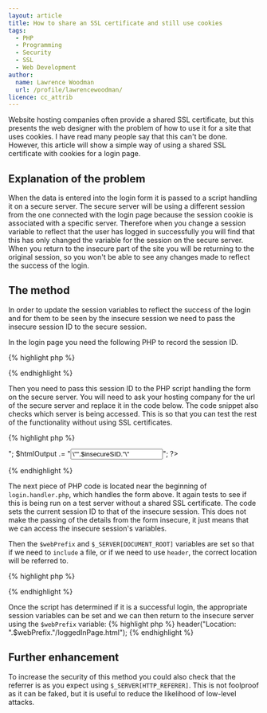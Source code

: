 ```yaml
---
layout: article
title: How to share an SSL certificate and still use cookies
tags:
  - PHP
  - Programming
  - Security
  - SSL
  - Web Development
author:
  name: Lawrence Woodman
  url: /profile/lawrencewoodman/
licence: cc_attrib
---
```

Website hosting companies often provide a shared SSL certificate, but this presents the web designer with the problem of how to use it for a site that uses cookies.  I have read many people say that this can't be done.  However, this article will show a simple way of using a shared SSL certificate with cookies for a login page.


## Explanation of the problem
When the data is entered into the login form it is passed to a script handling it on a secure server.  The secure server will be using a different session from the one connected with the login page because the session cookie is associated with a specific server.  Therefore when you change a session variable to reflect that the user has logged in successfully you will find that this has only changed the variable for the session on the secure server.  When you return to the insecure part of the site you will be returning to the original session, so you won't be able to see any changes made to reflect the success of the login.

## The method
In order to update the session variables to reflect the success of the login and for them to be seen by the insecure session we need to pass the insecure session ID to the secure session.  

In the login page you need the following PHP to record the session ID.

{% highlight php %}
<?php
session_start();

//------------------------------------------------
// Record the session id so that it can be passed
// and used in the secure session
//------------------------------------------------
if( SID == "" )
  $insecureSID = $_REQUEST[PHPSESSID];
else
  $insecureSID = session_id();
?>
{% endhighlight %}

Then you need to pass this session ID to the PHP script handling the form on the secure server.  You will need to ask your hosting company for the url of the secure server and replace it in the code below.  The code snippet also checks which server is being accessed.  This is so that you can test the rest of the functionality without using SSL certificates.

{% highlight php %}
<?php
// Put the address of your test server here
$testServer = "127.0.0.1";
// Put the address of your secure server here and the root of the website
$secureServerPrefix = "https://secure.server.net/~myaccount/mywebsite.com";

// If not logged into test server
if( $_SERVER[SERVER_ADDR] != $testServer )  
  $serverPrefix = $secureServerPrefix;

$htmlOutput .= "<form method=\"post\" action=\"".$serverPrefix/login.handler.php."\">";

$htmlOutput .= "<input type=\"hidden\" name=\"insecureSID\" value=\"".$insecureSID."\">"; 
?>
{% endhighlight %}

The next piece of PHP code is located near the beginning of `login.handler.php`, which handles the form above.  It again tests to see if this is being run on a test server without a shared SSL certificate.  The code sets the current session ID to that of the insecure session.  This does not make the passing of the details from the form insecure, it just means that we can access the insecure session's variables.

Then the `$webPrefix` and `$_SERVER[DOCUMENT_ROOT]` variables are set so that if we need to `include` a file, or if we need to use `header`, the correct location will be referred to.

{% highlight php %}
<?php
// Put the address of your test server here
$testServer = "127.0.0.1";  

// If not logged into the test server
if( $_SERVER[SERVER_ADDR] != $testServer ) {

  // Use the normal connection session not the secure server session
  if( isset($_POST[insecureSID]) ){
    session_id($_POST[insecureSID]);
  } 

  //--------------------------------------
  // Point everything to the right places
  //--------------------------------------

  // Set this to the address of your website
  $webPrefix = "http://mywebsite.com";   

  // Set this the location on hosting companies server where your website resides
  $_SERVER[DOCUMENT_ROOT] = "/home/myaccount/www/mywebsite.com";
}

session_start();
?>
{% endhighlight %}

Once the script has determined if it is a successful login, the appropriate session variables can be set and we can then return to the insecure server using the `$webPrefix` variable:
{% highlight php %}
header("Location: ".$webPrefix."/loggedInPage.html");
{% endhighlight %}

## Further enhancement
To increase the security of this method you could also check that the referrer is as you expect using `$_SERVER[HTTP_REFERER]`.  This is not foolproof as it can be faked, but it is useful to reduce the likelihood of low-level attacks. 
